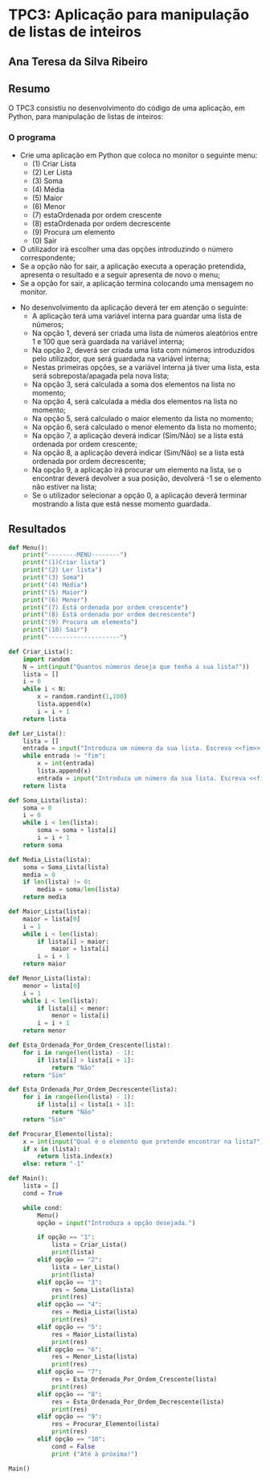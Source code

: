 # TPC3: Aplicação para manipulação de listas de inteiros

## Ana Teresa da Silva Ribeiro

## Resumo
O TPC3 consistiu no desenvolvimento do código de uma aplicação, em Python, para manipulação de listas de inteiros:

### O programa 

- Crie uma aplicação em Python que coloca no monitor o seguinte menu:
    * (1) Criar Lista 
    * (2) Ler Lista
    * (3) Soma
    * (4) Média
    * (5) Maior
    * (6) Menor
    * (7) estaOrdenada por ordem crescente
    * (8) estaOrdenada por ordem decrescente
    * (9) Procura um elemento
    * (0) Sair
- O utilizador irá escolher uma das opções introduzindo o número correspondente;
- Se a opção não for sair, a aplicação executa a operação pretendida, apresenta o resultado e a seguir apresenta de novo o menu;
- Se a opção for sair, a aplicação termina colocando uma mensagem no monitor.

* No desenvolvimento da aplicação deverá ter em atenção o seguinte:
    - A aplicação terá uma variável interna para guardar uma lista de números;
    - Na opção 1, deverá ser criada uma lista de números aleatórios entre 1 e 100 que será guardada na variável interna;
    - Na opção 2, deverá ser criada uma lista com números introduzidos pelo utilizador, que será guardada na variável interna;
    - Nestas primeiras opções, se a variável interna já tiver uma lista, esta será sobreposta/apagada pela nova lista;
    - Na opção 3, será calculada a soma dos elementos na lista no momento;
    - Na opção 4, será calculada a média dos elementos na lista no momento;
    - Na opção 5, será calculado o maior elemento da lista no momento;
    - Na opção 6, será calculado o menor elemento da lista no momento;
    - Na opção 7, a aplicação deverá indicar (Sim/Não) se a lista está ordenada por ordem crescente;
    - Na opção 8, a aplicação deverá indicar (Sim/Não) se a lista está ordenada por ordem decrescente;
    - Na opção 9, a aplicação irá procurar um elemento na lista, se o encontrar deverá devolver a sua posição, devolverá -1 se o elemento não estiver na lista;
    - Se o utilizador selecionar a opção 0, a aplicação deverá terminar mostrando a lista que está nesse momento guardada.
## Resultados
```python
def Menu():
    print("--------MENU--------")
    print("(1)Criar lista")
    print("(2) Ler lista")
    print("(3) Soma")
    print("(4) Média")
    print("(5) Maior")
    print("(6) Menor")
    print("(7) Está ordenada por ordem crescente")
    print("(8) Está ordenada por ordem decrescente")
    print("(9) Procura um elemento")
    print("(10) Sair")
    print("--------------------")

def Criar_Lista():
    import random
    N = int(input("Quantos números deseja que tenha a sua lista?"))
    lista = []
    i = 0
    while i < N:
        x = random.randint(1,100)
        lista.append(x)
        i = i + 1
    return lista

def Ler_Lista():
    lista = []
    entrada = input("Introduza um número da sua lista. Escreva <<fim>> quando não quiser introduzir mais números.")
    while entrada != "fim":
        x = int(entrada)
        lista.append(x)
        entrada = input("Introduza um número da sua lista. Escreva <<fim>> quando não quiser introduzir mais números.")
    return lista

def Soma_Lista(lista):
    soma = 0
    i = 0
    while i < len(lista):
        soma = soma + lista[i]
        i = i + 1
    return soma

def Media_Lista(lista):
    soma = Soma_Lista(lista)
    media = 0
    if len(lista) != 0:
        media = soma/len(lista)
    return media

def Maior_Lista(lista):
    maior = lista[0]
    i = 1
    while i < len(lista):
        if lista[i] > maior:
            maior = lista[i]
        i = i + 1
    return maior

def Menor_Lista(lista):
    menor = lista[0]
    i = 1
    while i < len(lista):
        if lista[i] < menor:
            menor = lista[i]
        i = i + 1
    return menor

def Esta_Ordenada_Por_Ordem_Crescente(lista):
    for i in range(len(lista) - 1):
        if lista[i] > lista[i + 1]:
            return "Não"
    return "Sim"

def Esta_Ordenada_Por_Ordem_Decrescente(lista):
    for i in range(len(lista) - 1):
        if lista[i] < lista[i + 1]:
            return "Não"
    return "Sim"

def Procurar_Elemento(lista):
    x = int(input("Qual é o elemento que pretende encontrar na lista?"))
    if x in (lista):
        return lista.index(x)
    else: return "-1"

def Main():
    lista = []
    cond = True

    while cond:
        Menu()
        opção = input("Introduza a opção desejada.")

        if opção == "1":
            lista = Criar_Lista()
            print(lista)
        elif opção == "2":
            lista = Ler_Lista()
            print(lista)
        elif opção == "3":
            res = Soma_Lista(lista)
            print(res)
        elif opção == "4":
            res = Media_Lista(lista)
            print(res)
        elif opção == "5":
            res = Maior_Lista(lista)
            print(res)
        elif opção == "6":
            res = Menor_Lista(lista)
            print(res)
        elif opção == "7":
            res = Esta_Ordenada_Por_Ordem_Crescente(lista)
            print(res)
        elif opção == "8":
            res = Esta_Ordenada_Por_Ordem_Decrescente(lista)
            print(res)
        elif opção == "9":
            res = Procurar_Elemento(lista)
            print(res)
        elif opção == "10":
            cond = False
            print ("Até à próxima!")

Main()

